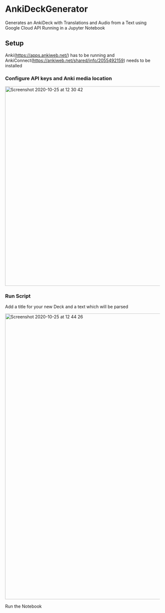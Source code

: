 # AnkiDeckGenerator
Generates an AnkiDeck with Translations and Audio from a Text using Google Cloud API
Running in a Jupyter Notebook

## Setup
Anki(https://apps.ankiweb.net/) has to be running and AnkiConnect(https://ankiweb.net/shared/info/2055492159) needs to be installed

### Configure API keys and Anki media location
<img width="650" alt="Screenshot 2020-10-25 at 12 30 42" src="https://user-images.githubusercontent.com/1200319/97105863-66400100-16be-11eb-8bd0-eefc6b677a96.png">


### Run Script
Add a title for your new Deck and a text which will be parsed

<img width="931" alt="Screenshot 2020-10-25 at 12 44 26" src="https://user-images.githubusercontent.com/1200319/97106085-d602bb80-16bf-11eb-9f2f-012e1b4b3e6b.png">

Run the Notebook
